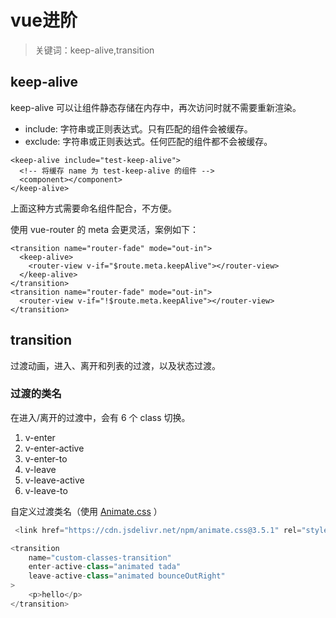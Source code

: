 # vue进阶

> 关键词：keep-alive,transition

## keep-alive

keep-alive 可以让组件静态存储在内存中，再次访问时就不需要重新渲染。

- include: 字符串或正则表达式。只有匹配的组件会被缓存。
- exclude: 字符串或正则表达式。任何匹配的组件都不会被缓存。

```vue
<keep-alive include="test-keep-alive">
  <!-- 将缓存 name 为 test-keep-alive 的组件 -->
  <component></component>
</keep-alive>
```

上面这种方式需要命名组件配合，不方便。

使用 vue-router 的 meta 会更灵活，案例如下：

```vue
<transition name="router-fade" mode="out-in">
  <keep-alive>
    <router-view v-if="$route.meta.keepAlive"></router-view>
  </keep-alive>
</transition>
<transition name="router-fade" mode="out-in">
  <router-view v-if="!$route.meta.keepAlive"></router-view>
</transition>
```

## transition

过渡动画，进入、离开和列表的过渡，以及状态过渡。

### 过渡的类名

在进入/离开的过渡中，会有 6 个 class 切换。

1. v-enter
2. v-enter-active
3. v-enter-to
4. v-leave
5. v-leave-active
6. v-leave-to

自定义过渡类名（使用 [Animate.css](https://daneden.github.io/animate.css/) ）

```js
 <link href="https://cdn.jsdelivr.net/npm/animate.css@3.5.1" rel="stylesheet" type="text/css">

<transition
    name="custom-classes-transition"
    enter-active-class="animated tada"
    leave-active-class="animated bounceOutRight"
>
    <p>hello</p>
</transition>
```

